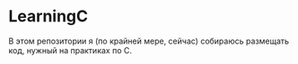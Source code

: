# LearningC
В этом репозитории я (по крайней мере, сейчас) собираюсь размещать код, нужный на практиках по C.
